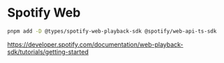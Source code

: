 # Spotify Web

```bash
pnpm add -D @types/spotify-web-playback-sdk @spotify/web-api-ts-sdk
```

https://developer.spotify.com/documentation/web-playback-sdk/tutorials/getting-started
